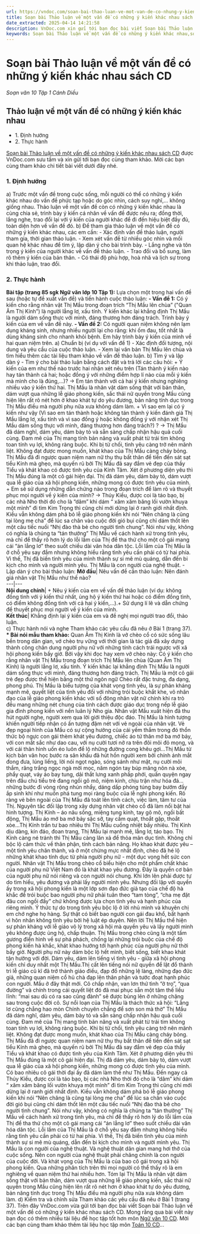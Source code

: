 ```yaml
---
url: https://vndoc.com/soan-bai-thao-luan-ve-mot-van-de-co-nhung-y-kien-khac-nhau-sach-cd-277590
title: Soạn bài Thảo luận về một vấn đề có những ý kiến khác nhau sách CD - Soạn văn 10 Tập 1 Cánh Diều - VnDoc.com
date_extracted: 2025-04-14 14:21:58
description: VnDoc.com xin gửi tới bạn đọc bài viết Soạn bài Thảo luận về một vấn đề có những ý kiến khác nhau sách CD. Mời các bạn cùng tham khảo.
keywords: Soạn bài Thảo luận về một vấn đề có những ý kiến khác nhau,soạn Thảo luận về một vấn đề có những ý kiến khác nhau,soạn văn Thảo luận về một vấn đề có những ý kiến khác nhau,Thảo luận về một vấn đề có những ý kiến khác nhau,ngữ văn 10 Cd,soạn văn 10
---
```


# Soạn bài Thảo luận về một vấn đề có những ý kiến khác nhau sách CD
 _Soạn văn 10 Tập 1 Cánh Diều_
## Thảo luận về một vấn đề có những ý kiến khác nhau
  * 1\. Định hướng
  * 2\. Thực hành

[Soạn bài Thảo luận về một vấn đề có những ý kiến khác nhau sách CD](<https://vndoc.com/soan-bai-thao-luan-ve-mot-van-de-co-nhung-y-kien-khac-nhau-sach-cd-277590>) được VnDoc.com sưu tầm và xin gửi tới bạn đọc cùng tham khảo. Mời các bạn cùng tham khảo chi tiết bài viết dưới đây nhé.
### 1\. Định hướng
a\) Trước một vấn đề trong cuộc sống, mỗi người có thể có những ý kiến khác nhau do vấn đề phức tạp hoặc do góc nhìn, cách suy nghĩ,... không giống nhau. Thảo luận về một vấn đề còn có những ý kiến khác nhau là cùng chia sẻ, trình bày ý kiến cá nhân về vấn đề được nêu ra; đồng thời, lắng nghe, trao đổi lại với ý kiến của người khác để đi đến hiệu biệt đầy đủ, toàn diện hơn về vấn đề đó.
b\) Để tham gia thảo luận về một vấn đề có những ý kiến khác nhau, các em cần:
\- Xác định vấn đề thảo luận, người tham gia, thời gian thảo luận.
\- Xem xét vấn đề từ nhiều góc nhìn và mối quan hệ khác nhau để tìm ý, lập dàn ý cho bài trình bày.
\- Lắng nghe và tôn trọng ý kiến của người khác về vấn đề thảo luận.
\- Trao đổi và bổ sung, làm rõ thêm ý kiến của bản thân.
\- Có thái độ phù hợp, hoà nhã và lịch sự trong khi thảo luận, trao đổi.
### 2\. Thực hành
**Bài tập \(trang 85 sgk Ngữ văn lớp 10 Tập 1\):** Lựa chọn một trong hai vấn đề sau \(hoặc tự đề xuất vấn đề\) và tiến hành cuộc thảo luận:
**\- Vấn đề 1:** Có ý kiến cho rằng nhân vật Thị Mầu trong đoạn trích “Thị Mầu lên chùa” \("Quan Âm Thị Kính”\) là người lẳng lơ, xấu tính. Ý kiến khác lại khẳng định Thị Mầu là người dám sống thực với mình, đáng thương hơn đáng trách. Trình bày ý kiến của em về vấn đề này.
**\- Vấn đề 2:** Có người quan niệm không nên lạm dụng kháng sinh, nhưng nhiều người lại cho rằng: khi ốm đau, tốt nhất là dùng kháng sinh cho nhanh khỏi bệnh. Em hãy trình bày ý kiến của mình về hai quan niệm trên.
a\) Chuẩn bị \(ví dụ với vấn đề 1\)
\- Xác định đối tượng, nội dung và yêu cầu của cuộc thảo luận.
\- Xem lại văn bản Thị Mầu lên chùa và tìm hiểu thêm các tài liệu tham khảo về vấn đề thảo luận.
b\) Tìm ý và lập dàn ý
\- Tìm ý cho bài thảo luận bằng cách đặt và trả lời các câu hỏi:
\+ Ý kiến của em như thế nào trước hai nhận xét nêu trên \(Tán thành ý kiến nào hay tán thành cả hai; hoặc đồng ý với những điểm hợp lí nào của mỗi ý kiến mà mình cho là đúng,...\)?
→ Em tán thành với cả hai ý kiến nhưng nghiêng nhiều vào ý kiến thứ hai. Thị Mầu là nhân vật dám sống thật với bản thân, dám vượt qua những lễ giáo phong kiến, sắc thái nữ quyền trong Mầu cũng hiện lên rất rõ nét hơn ở khao khát tự do yêu đương, bản năng tính dục trong Thị Mầu điều mà người phụ nữa xưa không dám làm.
\+ Vì sao em lại có ý kiến như vậy \(Vì sao em tán thành hoặc không tán thành ý kiến đánh giá Thị Mầu lẳng lơ, xấu tính và vì sao đồng ý hoặc không đồng ý với nhận xét Thị Mầu dám sống thực với mình, đáng thương hơn đáng trách?\) ?
→ Thị Mầu đã dám nghĩ, dám yêu, dám bày tỏ và sẵn sàng chấp nhận hậu quả cuối cùng. Đam mê của Thị mang tính bản năng và xuất phát từ trái tim không toan tính vụ lợi, không ràng buộc. Khi bị từ chối, tình yêu càng trở nên mãnh liệt. Không đạt được mong muốn, khát khao của Thị Mầu càng cháy bỏng. Thị Mầu đã đi ngược quan niệm nam nữ thụ thụ bất thân để tiến đến sát sạt tiểu Kính mà ghẹo, mà quyến rũ bởi Thị Mầu đã say đắm vẻ đẹp của thầy Tiểu và khát khao có được tình yêu của Kính Tâm. Xét ở phương diện yêu thì Thị Mầu đúng là một cô gái hiện đại. Thị đã dám yêu, dám bày tỏ, dám vượt qua lễ giáo của xã hội phong kiến, những mong có được tình yêu của mình.
\+ Em sẽ sử dụng những dẫn chứng nào trong đoạn trích để làm rõ và thuyết phục mọi người về ý kiến của mình?
→ Thúy Kiều, được coi là táo bạo, bị các nhà Nho thời đó cho là “dâm” khi dám “ xăm xăm băng lối vườn khuya một mình” đi tìm Kim Trọng thì cũng chỉ mới dừng lại ở ranh giới nhất định. Kiều vẫn không dám phá bỏ lễ giáo phong kiến khi nói “Nên chăng là cũng tại lòng mẹ cha” để lúc sa chân vào cuộc đời gió bụi cũng chỉ dám thốt lên một câu tiếc nuối “Nhị đào thà bẻ cho người tình chung”. Nói như vậy, không có nghĩa là chúng ta “tán thưởng” Thị Mầu về cách hành xử trong tình yêu, mà chỉ để thấy rõ hơn lý do lỗi lầm của Thị để tha thứ cho một cô gái mang cái “án lẳng lơ” theo suốt chiều dài văn hóa dân tộc. Lỗi lầm của Thị Mầu là ở chỗ yêu say đắm nhưng không hiểu rằng tình yêu cần phải có từ hai phía. Vì thế, Thị đã biến tình yêu của mình thành sự si mê mù quáng, dẫn đến bi kịch cho mình và người mình yêu. Thị Mầu là con người của nghệ thuật.
\- Lập dàn ý cho bài thảo luận:
**Mở đầu**|  Nêu vấn đề cần thảo luận: Nên đánh giá nhân vật Thị Mầu như thế nào?  
---|---  
**Nội dung chính**|  \+ Nêu ý kiến của em về vấn đề thảo luận \(ví dụ: không đồng tình với ý kiến thứ nhất, ủng hộ ý kiến thứ hai hoặc có điểm đồng tình, có điểm không đồng tình với cả hai ý kiến,...\).\+ Sử dụng lí lẽ và dẫn chứng để thuyết phục mọi người về ý kiến của mình.  
**Kết thúc**|  Khẳng định lại ý kiến của em và đề nghị mọi người trao đổi, thảo luận.  
c\) Thực hành nói và nghe Tham khảo các yêu cầu đã nêu ở Bài 1 \(trang 37\).
**\* Bài nói mẫu tham khảo:**
Quan Âm Thị Kính là vở chèo cổ có sức sống lâu bền trong dân gian, vớ chèo trụ vững với thời gian là tác giả đã xây dựng thành công chân dung người phụ nữ với những tính cách trái ngược với xã hội phong kiến bấy giờ. Bởi vậy khi đọc hay xem vở chèo này: Có ý kiến cho rằng nhân vật Thị Mầu trong đoạn trích Thị Mầu lên chùa \(Quan Âm Thị Kính\) là người lẳng lơ, xấu tính. Ý kiến khác lại khẳng định Thị Mầu là người dám sống thực với mình, đáng thương hơn đáng trách.
Thị Mầu là một cô gái trẻ đẹp được thể hiện bằng một thứ ngôn ngữ Chèo rất đặc trưng, đa dạng, phong phú. Thị Mầu là biểu tượng của khát vọng tình yêu, là sự phản kháng mạnh mẽ, quyết liệt của tình yêu đối với những trói buộc khắt khe, vô nhân đạo của lễ giáo phong kiến khác với số đông nhân vật nữ chính khi ra trò đều mang những nét chung của tính cách được giáo dục trong nếp lễ giáo gia đình phong kiến với nền luân lý Nho gia. Nhân vật Mầu xuất hiện đã thu hút người nghe, người xem qua lời giới thiệu độc đáo. Thị Mầu là hình tượng khiến người tiếp nhận có ấn tượng đậm nét với vẻ ngoài của nhân vật. Vẻ đẹp ngoại hình của Mầu có sự cộng hưởng của cái yếm thắm trong đó thổn thức bộ ngực con gái thèm khát yêu đương, chiếc áo tứ thân mớ ba mớ bảy, với con mắt sắc như dao cau, với nụ cười tươi nở ra trên đôi môi đỏ mọng, và với cái thân hình uốn éo luôn để lộ những đường cong khêu gợi…Thị Mầu từ kịch bản văn học bước ra sân khấu đã hút hồn người xem bởi chính ánh mắt đong đưa, lúng liếng, lời nói ngọt ngào, sóng sánh như mật, nụ cười môi thắm, răng trắng ngọc ngà mời mọc, năm ngón tay búp măng nõn nà xòe, phẩy quạt, váy áo bay tung, dải thắt lưng xanh phấp phới, quấn quyện ngay trên đầu chú tiểu trẻ đang ngồi gõ mõ, niệm kinh, chịu trận như hóa đá... những bước đi vòng rộng nhún nhẩy, dáng dấp phóng túng bay bướm đầy ắp sinh khí như muốn phá tung mọi ràng buộc của lễ nghi phong kiến. Rõ ràng vẻ bên ngoài của Thị Mầu đã toát lên tính cách, việc làm, tâm tư của Thị. Nguyên tắc đối lập trong xây dựng nhân vật chèo cổ đã làm nổi bật hai hình tượng. Thị Kính – áo nâu sồng, miệng tụng kinh, tay gõ mõ, ngồi bất động, Thị Mầu áo mớ ba mớ bảy sặc sỡ, tay cầm quạt, thoắt gập, thoắt xòe…Thị Kính trần tư bao nhiêu thì Thị Mầu cuồng nhiệt bấy nhiêu. Thị Kính dịu dàng, kín đáo, đoan trang, Thị Mầu lại mạnh mẽ, lẳng lơ, táo bạo. Thị Kính càng né tránh thì Thị Mầu càng lăn xả để thỏa mãn dục tình. Không chỉ bộc lộ cảm thức về thân phận, tính cách bản năng. Họ khao khát được yêu – một tình yêu chân thành, và ở một chừng mực nhất định, chèo đã hé lộ những khát khao tính dục từ phía người phụ nữ - một dục vọng hết sức con người. Nhân vật Thị Mầu trong chèo cổ biểu hiện cho một phẩm chất khác của người phụ nữ Việt Nam đó là khát khao yêu đương. Đây là quyền cơ bản của người phụ nữ nói riêng và con người nói chung. Khi lớn lên phải được tự do tìm hiểu, yêu đương và phải lấy người mình yêu. Nhưng đối lập với quyền ấy trong xã hội phong kiến là một lớp sơn đạo đức giả tạo của chế độ hà khắc để trói buộc bao người phụ nữ phải tuân theo “tam tòng”, “cha mẹ đặt đâu con ngồi đấy” chứ không được lựa chọn tình yêu và hạnh phúc của riêng mình. Ý thức tự do trong tình yêu bộc lộ ở lời nhủ mình và khuyên chị em chớ nghe họ hàng. Sự thật có biết bao người con gái đau khổ, bất hạnh vì hôn nhân không tình yêu bởi hệ luật ép duyên. Nên lời Thị Mầu thể hiện sự phản kháng với lễ giáo vô lý trong xã hội mà quyền yêu và lấy người mình yêu không được ủng hộ, chấp thuận. Thị Mầu trong chèo cũng là một tấm gương điển hình về sự phá phách, chống lại những trói buộc của chế độ phong kiến hà khắc, khát khao hướng tới hạnh phúc của người phụ nữ thời bấy giờ. Người phụ nữ này dám bộc lộ hết mình, biết sống, biết khao khát tận hưởng với đời. Dám yêu, dám lên tiếng vì tình yêu - giữa xã hội phong kiến chỉ duy nhất một Thị Mầu.Thị cất lên tiếng nói nữ quyền để lật đổ thành trì lễ giáo cũ kĩ đã trở thành giáo điều, đạp đổ những lệ làng, những đạo đức giả, những quan niệm cổ hủ chà đạp lên thân phận và tước đoạt hạnh phúc con người. Mầu ở đây thật mới. Cô chấp nhận, van lơn thứ tình “ở trọ”, “qua đường” và chính trong cái quyết liệt đó đã mai phục sẵn một tâm thế liều lĩnh: “mai sau dù có ra sao cũng đành” sẽ được bùng lên ở những chặng sau trong cuộc đời cô. Sự nổi loạn của Thị Mầu là thách thức xã hội:
“Lẳng lơ cũng chẳng hao mòn
Chính chuyên chẳng để sơn son mà thờ”
Thị Mầu đã dám nghĩ, dám yêu, dám bày tỏ và sẵn sàng chấp nhận hậu quả cuối cùng. Đam mê của Thị mang tính bản năng và xuất phát từ trái tim không toan tính vụ lợi, không ràng buộc. Khi bị từ chối, tình yêu càng trở nên mãnh liệt. Không đạt được mong muốn, khát khao của Thị Mầu càng cháy bỏng. Thị Mầu đã đi ngược quan niệm nam nữ thụ thụ bất thân để tiến đến sát sạt tiểu Kính mà ghẹo, mà quyến rũ bởi Thị Mầu đã say đắm vẻ đẹp của thầy Tiểu và khát khao có được tình yêu của Kính Tâm. Xét ở phương diện yêu thì Thị Mầu đúng là một cô gái hiện đại. Thị đã dám yêu, dám bày tỏ, dám vượt qua lễ giáo của xã hội phong kiến, những mong có được tình yêu của mình. Có bao nhiêu cô gái thời đại ấy đã dám làm thế như Thị Mầu. Đến ngay cả Thúy Kiều, được coi là táo bạo, bị các nhà Nho thời đó cho là “dâm” khi dám “ xăm xăm băng lối vườn khuya một mình” đi tìm Kim Trọng thì cũng chỉ mới dừng lại ở ranh giới nhất định. Kiều vẫn không dám phá bỏ lễ giáo phong kiến khi nói “Nên chăng là cũng tại lòng mẹ cha” để lúc sa chân vào cuộc đời gió bụi cũng chỉ dám thốt lên một câu tiếc nuối “Nhị đào thà bẻ cho người tình chung”. Nói như vậy, không có nghĩa là chúng ta “tán thưởng” Thị Mầu về cách hành xử trong tình yêu, mà chỉ để thấy rõ hơn lý do lỗi lầm của Thị để tha thứ cho một cô gái mang cái “án lẳng lơ” theo suốt chiều dài văn hóa dân tộc. Lỗi lầm của Thị Mầu là ở chỗ yêu say đắm nhưng không hiểu rằng tình yêu cần phải có từ hai phía. Vì thế, Thị đã biến tình yêu của mình thành sự si mê mù quáng, dẫn đến bi kịch cho mình và người mình yêu. Thị Mầu là con người của nghệ thuật. Và nghệ thuật dân gian mang hơi thở của cuộc sống. Nên con người của nghệ thuật phải chăng chính là con người của cuộc đời. Và khát vọng của Thị Mầu là của bao cô gái trong xã hội phong kiến. Qua những phân tích trên thì mọi người có thể thấy rõ là em nghiêng về quan niệm thứ hai nhiều hơn.
Tóm lại Thị Mầu là nhân vật dám sống thật với bản thân, dám vượt qua những lễ giáo phong kiến, sắc thái nữ quyền trong Mầu cũng hiện lên rất rõ nét hơn ở khao khát tự do yêu đương, bản năng tính dục trong Thị Mầu điều mà người phụ nữa xưa không dám làm.
d\) Kiểm tra và chỉnh sửa Tham khảo các yêu cầu đã nêu ở Bài 1 \(trang 37\).
Trên đây VnDoc.com vừa gửi tới bạn đọc bài viết Soạn bài Thảo luận về một vấn đề có những ý kiến khác nhau sách CD. Mong rằng qua bài viết này bạn đọc có thêm nhiều tài liệu để học tập tốt hơn môn [Ngữ văn 10 CD](<https://vndoc.com/ngu-van-10-canh-dieu-tap1>). Mời các bạn cùng tham khảo thêm tài liệu học tập môn [Toán 10 CD](<https://vndoc.com/toan-10-canh-dieu-tap1>)...
